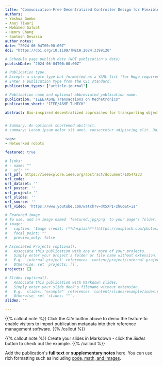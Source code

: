 ```yaml
---
title: "Communication-Free Decentralized Controller Design for Flexible Object Transport"
authors:
- Yoshua Gombo
- Anuj Tiwari
- Mohamed Safwat
- Henry Chang
- Santosh Devasia
author_notes:
date: "2024-06-04T00:00:00Z"
doi: "https://doi.org/10.1109/TMECH.2024.3399120"

# Schedule page publish date (NOT publication's date).
publishDate: "2024-06-04T00:00:00Z"

# Publication type.
# Accepts a single type but formatted as a YAML list (for Hugo requirements).
# Enter a publication type from the CSL standard.
publication_types: ["article-journal"]

# Publication name and optional abbreviated publication name.
publication: "IEEE/ASME Transactions on Mechatronics"
publication_short: "IEEE/ASME T-MECH"

abstract: Bio-inspired decentralized approaches for transporting objects with robot networks seek to use locally-sensed information such as object–robot interaction forces, without the need for robot-to-robot communication. However, the design of the decentralized controller to achieve a specified network performance (e.g., to achieve a desired network settling time Ts) depends on the particular network/object connectivity and therefore, tends to be a centralized decision. Such centralized controller design is not biomimetic and might not be viable if communication is not available between agents to achieve decentralized consensus on the controller parameters. The main contribution of this article is a decentralized controller design approach using local measurements, which does not require prior knowledge of the robot network or object properties. Rather, only the desired network-level performance (such as network settling time) is needed to select controller parameters with the proposed delayed self-reinforcement (DSR) approach, which decentralizes the ideal case where each robot has information about the transport task. In addition, experimental results show that the DSR approach (with decentralized parameter selection) reduces deformation substantially by 66% for a linear object using mobile robots and by 57% for the planar transport of a cylindrical object using industrial robots, when compared to the standard (without DSR) case, even with a centralized design of parameters.


# Summary. An optional shortened abstract.
# summary: Lorem ipsum dolor sit amet, consectetur adipiscing elit. Duis posuere tellus ac convallis placerat. Proin tincidunt magna sed ex sollicitudin condimentum.

tags:
- Networked robots

featured: true

# links:
# - name: ""
#   url: ""
url_pdf: https://ieeexplore.ieee.org/abstract/document/10547233
url_code: 
url_dataset: ''
url_poster: ''
url_project: ''
url_slides: ''
url_source: ''
url_video: 'https://www.youtube.com/watch?v=dX5XPI-zhuo&t=1s'

# Featured image
# To use, add an image named `featured.jpg/png` to your page's folder. 
# image:
#   caption: 'Image credit: [**Unsplash**](https://unsplash.com/photos/jdD8gXaTZsc)'
#   focal_point: ""
#   preview_only: false

# Associated Projects (optional).
#   Associate this publication with one or more of your projects.
#   Simply enter your project's folder or file name without extension.
#   E.g. `internal-project` references `content/project/internal-project/index.md`.
#   Otherwise, set `projects: []`.
projects: []

# Slides (optional).
#   Associate this publication with Markdown slides.
#   Simply enter your slide deck's filename without extension.
#   E.g. `slides: "example"` references `content/slides/example/index.md`.
#   Otherwise, set `slides: ""`.
slides: ""

---
```




{{% callout note %}}
Click the *Cite* button above to demo the feature to enable visitors to import publication metadata into their reference management software.
{{% /callout %}}

{{% callout note %}}
Create your slides in Markdown - click the *Slides* button to check out the example.
{{% /callout %}}

Add the publication's **full text** or **supplementary notes** here. You can use rich formatting such as including [code, math, and images](https://docs.hugoblox.com/content/writing-markdown-latex/).
